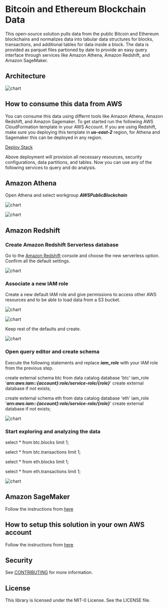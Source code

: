 # Bitcoin and Ethereum Blockchain Data

This open-source solution pulls data from the public Bitcoin and Ethereum blockchains and normalizes data into tabular data structures for blocks, transactions, and additional tables for data inside a block. The data is provided as parquet files partioned by date to provide an easy query interface through services like Amazon Athena, Amazon Redshift, and Amazon SageMaker.

## Architecture

![chart](architecture.png)

## How to consume this data from AWS

You can consume this data using differnt tools like Amazon Athena, Amazon Redshift, and Amazon Sagemaker. To get started run the following AWS CloudFormation template in your AWS Account. If you are using Redshift, make sure you deploying this template in ***us-east-2*** region, for Athena and Sagemaker this can be deployed in any region.

[Deploy Stack](https://console.aws.amazon.com/cloudformation/home?region=us-east-2#/stacks/new?stackName=aws-public-blockchain&templateURL=https://aws-blogs-artifacts-public.s3.amazonaws.com/artifacts/DBBLOG-2500/aws-public-blockchain.yaml)
 
 Above deployment will provision all necessary resources, security configurations, data partitions, and tables. Now you can use any of the following services to query and do analysis.

 ## Amazon Athena

 Open Athena and select workgroup ***AWSPublicBlockchain***

 ![chart](images/Athena1.png)


 ![chart](images/Athena2.png)


 ## Amazon Redshift

 ### Create Amazon Redshift Serverless database

 Go to the [Amazon Redshift](https://console.aws.amazon.com/redshift/home) console and choose the new serverless option. Confirm all the default settings.

![chart](images/Redshift1.png)

### Associate a new IAM role

Create a new default IAM role and give permissions to access other AWS resources and to be able to load data from a S3 bucket. 

![chart](images/Redshift2.png)

![chart](images/Redshift3.png)

Keep rest of the defaults and create.

![chart](images/Redshift4.png)

### Open query editor and create schema

Execute the following statements and replace ***iam_role*** with your IAM role from the previous step.

create external schema btc
from data catalog
database 'btc' 
iam_role '***arn:aws:iam::{account}:role/service-role/{role}***'
create external database if not exists;

create external schema eth
from data catalog
database 'eth' 
iam_role '***arn:aws:iam::{account}:role/service-role/{role}***'
create external database if not exists;

![chart](images/Redshift6.png)

### Start exploring and analyzing the data

select * from btc.blocks limit 1;

select * from btc.transactions  limit 1;

select * from eth.blocks limit 1;

select * from eth.transactions limit 1;

![chart](images/Redshift7.png)


## Amazon SageMaker

Follow the instructions from [here](notebooks.md)

## How to setup this solution in your own AWS account 

Follow the instructions from [here](producer/README.md)

## Security

See [CONTRIBUTING](CONTRIBUTING.md#security-issue-notifications) for more information.

## License

This library is licensed under the MIT-0 License. See the LICENSE file.
